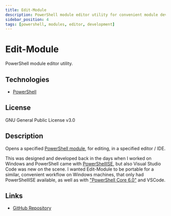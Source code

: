 ```yaml
---
title: Edit-Module
description: PowerShell module editor utility for convenient module development workflow.
sidebar_position: 4
tags: [powershell, modules, editor, development]
---
```


# Edit-Module

PowerShell module editor utility.

## Technologies

- [PowerShell](https://github.com/topics/powershell)

## License

GNU General Public License v3.0

## Description

Opens a specified [PowerShell module](https://github.com/topics/powershell-modules), for editing, in a specified editor / IDE.

This was designed and developed back in the days when I worked on Windows and PowerShell came with [PowerShellISE](https://devblogs.microsoft.com/powershell/differences-between-the-ise-and-powershell-console/), but also Visual Studio Code was new on the scene. I wanted Edit-Module to be portable for a similar, convenient workflow on Windows machines, that only had PowerShellISE available, as well as with ["PowerShell Core 6.0"](https://devblogs.microsoft.com/powershell/powershell-core-6-0-generally-available-ga-and-supported/) and VSCode.

## Links

- [GitHub Repository](https://github.com/bcdady/Edit-Module)
